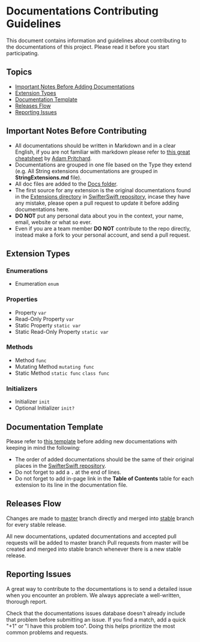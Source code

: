 # Documentations Contributing Guidelines

This document contains information and guidelines about contributing to the documentations of this project. Please read it before you start participating.


## Topics
- [Important Notes Before Adding Documentations](#importantnotesbeforeaddingdocumentations)
- [Extension Types](#extensiontypes)
- [Documentation Template](#documentationtemplate)
- [Releases Flow](#releasesflow)
- [Reporting Issues](#reportingissues)




## Important Notes Before Contributing
- All documentations should be written in Markdown and in a clear English, if you are not familiar with markdown please refer to [this great cheatsheet](https://github.com/adam-p/markdown-here/wiki/Markdown-Cheatsheet) by [Adam Pritchard](https://github.com/adam-p).
- Documentations are grouped in one file based on the Type they extend (e.g. All String extensions documentations are grouped in **StringExtensions.md** file).
- All doc files are added to the [Docs folder](https://github.com/SwifterSwift/SwifterSwiftDocs/tree/master/Docs).
- The first source for any extension is the original documentations found in the [Extensions directory](https://github.com/SwifterSwift/SwifterSwift/tree/stable/Source/Extensions) in [SwifterSwift repository](https://github.com/SwifterSwift/SwifterSwift), incase they have any mistake, please open a pull request to update it before adding documentations here.
- **DO NOT** put any personal data about you in the context, your name, email, website or what so ever. 
- Even if you are a team member **DO NOT** contribute to the repo directly, instead make a fork to your personal account, and send a pull request.

## Extension Types

### Enumerations
- Enumeration `enum`

### Properties
- Property `var`
- Read-Only Property `var`
- Static Property `static var`
- Static Read-Only Property `static var`

### Methods
- Method `func`
- Mutating Method `mutating func`
- Static Method `static func` `class func`

### Initializers
- Initializer `init`
- Optional Initializer `init?`


## Documentation Template
Please refer to [this template](https://github.com/SwifterSwift/SwifterSwiftDocs/blob/master/Templates/ExtensionsTemplate.md) before adding new documentations with keeping in mind the following:

- The order of added documentations should be the same of their original places in the [SwifterSwift repository](https://github.com/SwifterSwift/SwifterSwift).
- Do not forget to add a **`.`** at the end of lines.
- Do not forget to add in-page link in the **Table of Contents** table for each extension to its line in the documentation file.

## Releases Flow
Changes are made to [master](https://github.com/SwifterSwift/SwifterSwiftDocs/tree/master) branch directly and merged into [stable](https://github.com/SwifterSwift/SwifterSwiftDocs/tree/stable) branch for every stable release.

All new documentations, updated documentations and accepted pull requests will be added to master branch
Pull requests from master will be created and merged into stable branch whenever there is a new stable release.


## Reporting Issues
A great way to contribute to the documentations is to send a detailed issue when you encounter an problem. We always appreciate a well-written, thorough report.

Check that the documentations issues database doesn't already include that problem before submitting an issue. If you find a match, add a quick "+1" or "I have this problem too". Doing this helps prioritize the most common problems and requests.